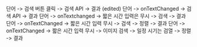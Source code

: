 단어 -> 검색 버튼 클릭 -> 검색 API -> 결과 (edited)
단어 -> onTextChanged -> 검색 API -> 결과
단어 -> onTextchanged -> 짧은 시간 입력은 무시 -> 검색 -> 결과
단어 -> onTextChanged -> 짧은 시간 입력 무시 -> 검색 -> 정렬 -> 결과
단어 -> onTextChanged -> 짧은 시간 입력 무시 -> 이미지 검색 -> 일정 시기는 검열 -> 정렬 -> 결과
